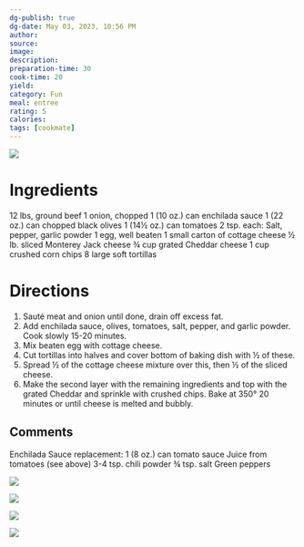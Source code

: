 ```yaml
---
dg-publish: true
dg-date: May 03, 2023, 10:56 PM
author: 
source: 
image:
description: 
preparation-time: 30
cook-time: 20
yield: 
category: Fun
meal: entree
rating: 5
calories: 
tags: [cookmate]
---
```


![](https://d3u8pti8i6gm88.cloudfront.net/medias/img/recipes/44450_Mexican_Lesagna_MxeQyEs.jpg)

# Ingredients

12 lbs, ground beef
1 onion, chopped
1 (10 oz.) can enchilada sauce
1 (22 oz.) can chopped black olives
1 (14½ oz.) can tomatoes
2 tsp. each: Salt, pepper, garlic powder
1 egg, well beaten
1 small carton of cottage cheese
½ lb. sliced Monterey Jack cheese
¾ cup grated Cheddar cheese
1 cup crushed corn chips
8 large soft tortillas

# Directions

1) Sauté meat and onion until done, drain off excess fat.
2) Add enchilada sauce, olives, tomatoes, salt, pepper, and garlic powder. Cook slowly 15-20 minutes.
3) Mix beaten egg with cottage cheese.
4) Cut tortillas into halves and cover bottom of baking dish with ½ of these.
5) Spread ½ of the cottage cheese mixture over this, then ½ of the sliced cheese.
6) Make the second layer with the remaining ingredients and top with the grated Cheddar and sprinkle with crushed chips. Bake at 350° 20 minutes or until cheese is melted and bubbly.

## Comments

Enchilada Sauce replacement:
1 (8 oz.) can tomato sauce
Juice from tomatoes (see above)
3-4 tsp. chili powder
¾ tsp. salt
Green peppers

![](https://d3u8pti8i6gm88.cloudfront.net/medias/img/recipes/44450_Mexican_Lesagna_iNWXKXk.jpg)

![](https://d3u8pti8i6gm88.cloudfront.net/medias/img/recipes/44450_Mexican_Lesagna_1OjGZbX.jpg)

![](https://d3u8pti8i6gm88.cloudfront.net/medias/img/recipes/44450_Mexican_Lesagna_b1f4xSJ.jpg)

![](https://d3u8pti8i6gm88.cloudfront.net/medias/img/recipes/44450_Mexican_Lesagna_IsdU7MT.jpg)